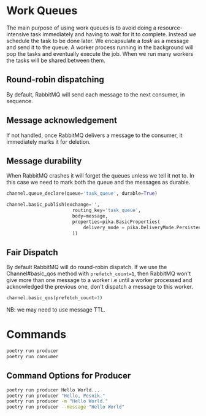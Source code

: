 # Work Queues
The main purpose of using work queues is to avoid doing a resource-intensive task
immediately and having to wait for it to complete. Instead we schedule the task
to be done later. We encapsulate a _task_ as a message and send it to the queue.
A worker process running in the background will pop the tasks and eventually
execute the job. When we run many workers the tasks will be shared between them.

## Round-robin dispatching
By default, RabbitMQ will send each message to the next consumer, in sequence.

## Message acknowledgement
If not handled, once RabbitMQ delivers a message to the consumer, it immediately
marks it for deletion.

## Message durability
When RabbitMQ crashes it will forget the queues unless we tell it not to. In this
case we need to mark both the queue and the messages as durable.

```py
channel.queue_declare(queue='task_queue', durable=True)

channel.basic_publish(exchange='',
                        routing_key='task_queue',
                        body=message,
                        properties=pika.BasicProperties(
                            delivery_mode = pika.DeliveryMode.Persistent
                        ))
```

## Fair Dispatch
By default RabbitMQ will do round-robin dispatch. If we use the Channel#basic_qos
method with `prefetch_count=1`, then RabbitMQ won't give more than one message to a
worker i.e until a worker processed and acknowledged the previous one, don't dispatch
a message to this worker.

```py
channel.basic_qos(prefetch_count=1)
```
NB: we may need to use message TTL.

# Commands
```sh
poetry run producer
poetry run consumer
```

## Command Options for Producer
```sh
poetry run producer Hello World...
poetry run producer "Hello, Pesnik."
poetry run producer -m "Hello World."
poetry run producer --message "Hello World"
```
